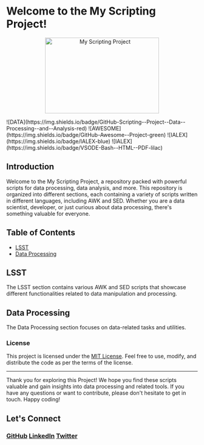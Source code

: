 # Welcome to the My Scripting Project!

<p align="center">
<img src="https://coralogix.com/wp-content/uploads/2022/03/What-is-Scripting.jpeg" alt="My Scripting Project" width="300" height="200">
</p>
![DATA](https://img.shields.io/badge/GitHub-Scripting--Project--Data--Processing--and--Analysis-red) ![AWESOME](https://img.shields.io/badge/GitHub-Awesome--Project-green) ![IALEX](https://img.shields.io/badge/IALEX-blue) ![IALEX](https://img.shields.io/badge/VSODE-Bash--HTML--PDF-lilac) 

## Introduction

Welcome to the My Scripting Project, a repository packed with powerful scripts for data processing, data analysis, and more. This repository is organized into different sections, each containing a variety of scripts written in different languages, including AWK and SED. Whether you are a data scientist, developer, or just curious about data processing, there's something valuable for everyone.

## Table of Contents

- [LSST](#lsst)
- [Data Processing](#data-processing)

## LSST

The LSST section contains various AWK and SED scripts that showcase different functionalities related to data manipulation and processing.


## Data Processing

The Data Processing section focuses on data-related tasks and utilities.

### License

This project is licensed under the [MIT License](https://opensource.org/licenses/MIT). Feel free to use, modify, and distribute the code as per the terms of the license.

---

Thank you for exploring this Project! We hope you find these scripts valuable and gain insights into data processing and related tools. If you have any questions or want to contribute, please don't hesitate to get in touch. Happy coding!

## Let's Connect
### [GitHub](github.com/ialexeze)   [LinkedIn](linkedin.com/in/alexeze)   [Twitter](twitter.com/ialexeze)
